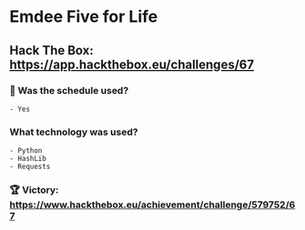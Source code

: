 # Emdee Five for Life
## Hack The Box: https://app.hackthebox.eu/challenges/67

### 🔨 Was the schedule used?
    - Yes
###  What technology was used?
    - Python
    - HashLib
    - Requests
    
### 🏆 Victory: https://www.hackthebox.eu/achievement/challenge/579752/67